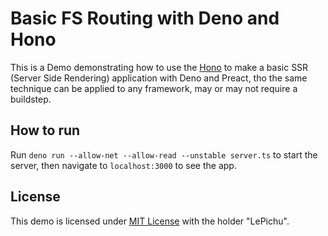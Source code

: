 # Basic FS Routing with Deno and Hono
This is a Demo demonstrating how to use the [Hono](https://hono.dev/) to make a basic SSR (Server Side Rendering) application with Deno and Preact, tho the same technique can be applied to any framework, may or may not require a buildstep.

## How to run
Run `deno run --allow-net --allow-read --unstable server.ts` to start the server, then navigate to `localhost:3000` to see the app.

## License
This demo is licensed under [MIT License](https://choosealicense.com/licenses/mit/) with the holder "LePichu".
